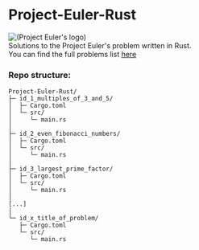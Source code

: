 # Project-Euler-Rust
![(Project Euler's logo)](https://i.warosu.org/data/sci/img/0075/54/1443403438386.png)  
Solutions to the Project Euler's problem written in Rust.  
You can find the full problems list [here](https://projecteuler.net/archives)  

### Repo structure:  
```
Project-Euler-Rust/
├─ id_1_multiples_of_3_and_5/
│  ├─ Cargo.toml
│  └─ src/
│     └─ main.rs
│
├─ id_2_even_fibonacci_numbers/
│  ├─ Cargo.toml
│  └─ src/
│     └─ main.rs
│
├─ id_3_largest_prime_factor/
│  ├─ Cargo.toml
│  └─ src/
│     └─ main.rs
│
[...]
│
└─ id_x_title_of_problem/
   ├─ Cargo.toml
   └─ src/
      └─ main.rs
```
